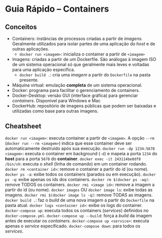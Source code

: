 # Guia Rápido – Containers

## Conceitos

* Containers: instâncias de processos criadas a partir de *imagens*. Geralmente utilizados para isolar partes de uma aplicação do *host* e de outras aplicações.
  * `docker run <imagem>`: inicializa o container a partir de `<imagem>`
* Imagens: criadas a partir de um Dockerfile. São análogas à imagem ISO de um sistema operacional só que geralmente mais leves e voltadas para uma aplicação específica.
  * `docker build .`: cria uma *imagem* a partir do `Dockerfile` na pasta presente.
* Máquina virtual: emulação **completa** de um sistema operacional.
* Docker: programa para facilitar o gerenciamento de containers.
* Docker-Desktop: versão GUI (interface gráfica) para gerenciar *containers*. Disponível para Windows e Mac
* DockerHub: repositório de imagens públicas que podem ser baixadas e utilizadas como base para outras imagens.


## Cheatsheet

`docker run <imagem>`: executa container a partir de `<imagem>`. A opção `--rm` (`docker run --rm <imagem>`) indica que esse container deve ser automaticamente destruído após sua execução.
`docker run -dp 1234:5678 <imagem>`: executa o container em background (`-d`) e mapeia a porta `1234` do **host** para a porta `5678` do **container**.
`docker exec -it 243114be0df8 /bin/sh`: executa o *shell* (linha de comando) em um container rodando.
`docker rm <container id>`: remove o container a partir do id (ou nome).
`docker ps -a`: exibe todos os containers (parados ou em execução).
`docker ps -q`: exibe apenas os ids dos containers.
`docker rm $(docker ps -aq)`: remove TODOS os containers.
`docker rmi <image id>`: remove a imagem a partir do id (ou nome).
`docker images` OU `docker image ls`: exibe todas as imagens.
`docker rmi $(docker image ls -q)`: remove TODAS as imagens.
`docker build .`: faz o *build* de uma nova imagem a partir do `Dockerfile` na pasta atual.
`docker logs <container id>`: exibe os logs do container.
`docker-compose up`: executa todos os containers (*services*) definidos no `docker-compose.yml`.
`docker-compose up --build`: força a *build* da imagem antes de executar os *containers*.
`docker-compose up <service>`: executa apenas o *service* específicado.
`docker-compose down`: para todos os *services*.